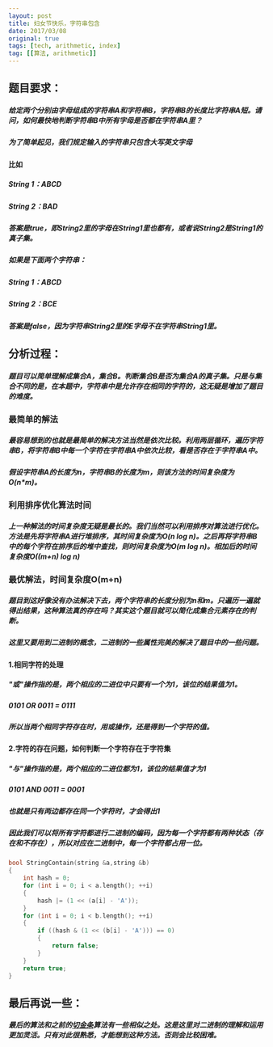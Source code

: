 ```yaml
---
layout: post
title: 妇女节快乐，字符串包含
date: 2017/03/08
original: true
tags: [tech, arithmetic, index]
tag: [[算法, arithmetic]]
---
```


## 题目要求：
##### 给定两个分别由字母组成的字符串A和字符串B，字符串B的长度比字符串A短。请问，如何最快地判断字符串B中所有字母是否都在字符串A里？
##### 为了简单起见，我们规定输入的字符串只包含大写英文字母
<!--more-->

#### 比如
##### String 1：ABCD
##### String 2：BAD
##### 答案是true，即String2里的字母在String1里也都有，或者说String2是String1的真子集。
##### 如果是下面两个字符串：
##### String 1：ABCD
##### String 2：BCE
##### 答案是false，因为字符串String2里的E字母不在字符串String1里。


## 分析过程：
##### 题目可以简单理解成集合A，集合B。判断集合B是否为集合A的真子集。只是与集合不同的是，在本题中，字符串中是允许存在相同的字符的，这无疑是增加了题目的难度。

### 最简单的解法
##### 最容易想到的也就是最简单的解决方法当然是依次比较。利用两层循环，遍历字符串B，将字符串B中每一个字符在字符串A中依次比较，看是否存在于字符串A中。
##### 假设字符串A的长度为n，字符串B的长度为m，则该方法的时间复杂度为O(n*m)。

### 利用排序优化算法时间
##### 上一种解法的时间复杂度无疑是最长的。我们当然可以利用排序对算法进行优化。方法是先将字符串A进行堆排序，其时间复杂度为O(n log n)。之后再将字符串B中的每个字符在排序后的堆中查找，则时间复杂度为O(m log n)。相加后的时间复杂度O((m+n) log n)

### 最优解法，时间复杂度O(m+n)
##### 题目到这好像没有办法解决下去，两个字符串的长度分别为n和m。只遍历一遍就得出结果，这种算法真的存在吗？其实这个题目就可以简化成集合元素存在的判断。
##### 这里又要用到二进制的概念，二进制的一些属性完美的解决了题目中的一些问题。
#### 1.相同字符的处理
##### "或"操作指的是，两个相应的二进位中只要有一个为1，该位的结果值为1。
##### 0101 OR 0011 = 0111
##### 所以当两个相同字符存在时，用或操作，还是得到一个字符的值。
#### 2.字符的存在问题，如何判断一个字符存在于字符集
##### "与"操作指的是，两个相应的二进位都为1，该位的结果值才为1
##### 0101 AND 0011 = 0001
##### 也就是只有两边都存在同一个字符时，才会得出1

##### 因此我们可以将所有字符都进行二进制的编码，因为每一个字符都有两种状态（存在和不存在），所以对应在二进制中，每一个字符都占用一位。
```c
bool StringContain(string &a,string &b)
{
    int hash = 0;
    for (int i = 0; i < a.length(); ++i)
    {
        hash |= (1 << (a[i] - 'A'));
    }
    for (int i = 0; i < b.length(); ++i)
    {
        if ((hash & (1 << (b[i] - 'A'))) == 0)
        {
            return false;
        }
    }
    return true;
}
```


## 最后再说一些：
##### 最后的算法和之前的[切金条](http://localhost:4000/arithmetic/glodBars/)算法有一些相似之处。这是这里对二进制的理解和运用更加灵活。只有对此很熟悉，才能想到这种方法。否则会比较困难。

